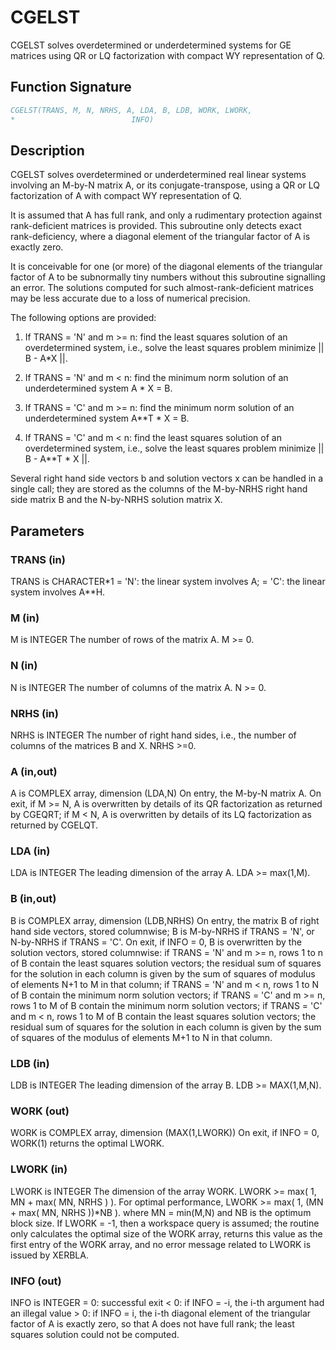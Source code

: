 # CGELST

CGELST solves overdetermined or underdetermined systems for GE matrices using QR or LQ factorization with compact WY representation of Q.

## Function Signature

```fortran
CGELST(TRANS, M, N, NRHS, A, LDA, B, LDB, WORK, LWORK,
*                          INFO)
```

## Description


 CGELST solves overdetermined or underdetermined real linear systems
 involving an M-by-N matrix A, or its conjugate-transpose, using a QR
 or LQ factorization of A with compact WY representation of Q.

 It is assumed that A has full rank, and only a rudimentary protection
 against rank-deficient matrices is provided. This subroutine only detects
 exact rank-deficiency, where a diagonal element of the triangular factor
 of A is exactly zero.

 It is conceivable for one (or more) of the diagonal elements of the triangular
 factor of A to be subnormally tiny numbers without this subroutine signalling
 an error. The solutions computed for such almost-rank-deficient matrices may
 be less accurate due to a loss of numerical precision.

 The following options are provided:

 1. If TRANS = 'N' and m >= n:  find the least squares solution of
    an overdetermined system, i.e., solve the least squares problem
                 minimize || B - A*X ||.

 2. If TRANS = 'N' and m < n:  find the minimum norm solution of
    an underdetermined system A * X = B.

 3. If TRANS = 'C' and m >= n:  find the minimum norm solution of
    an underdetermined system A**T * X = B.

 4. If TRANS = 'C' and m < n:  find the least squares solution of
    an overdetermined system, i.e., solve the least squares problem
                 minimize || B - A**T * X ||.

 Several right hand side vectors b and solution vectors x can be
 handled in a single call; they are stored as the columns of the
 M-by-NRHS right hand side matrix B and the N-by-NRHS solution
 matrix X.

## Parameters

### TRANS (in)

TRANS is CHARACTER*1 = 'N': the linear system involves A; = 'C': the linear system involves A**H.

### M (in)

M is INTEGER The number of rows of the matrix A. M >= 0.

### N (in)

N is INTEGER The number of columns of the matrix A. N >= 0.

### NRHS (in)

NRHS is INTEGER The number of right hand sides, i.e., the number of columns of the matrices B and X. NRHS >=0.

### A (in,out)

A is COMPLEX array, dimension (LDA,N) On entry, the M-by-N matrix A. On exit, if M >= N, A is overwritten by details of its QR factorization as returned by CGEQRT; if M < N, A is overwritten by details of its LQ factorization as returned by CGELQT.

### LDA (in)

LDA is INTEGER The leading dimension of the array A. LDA >= max(1,M).

### B (in,out)

B is COMPLEX array, dimension (LDB,NRHS) On entry, the matrix B of right hand side vectors, stored columnwise; B is M-by-NRHS if TRANS = 'N', or N-by-NRHS if TRANS = 'C'. On exit, if INFO = 0, B is overwritten by the solution vectors, stored columnwise: if TRANS = 'N' and m >= n, rows 1 to n of B contain the least squares solution vectors; the residual sum of squares for the solution in each column is given by the sum of squares of modulus of elements N+1 to M in that column; if TRANS = 'N' and m < n, rows 1 to N of B contain the minimum norm solution vectors; if TRANS = 'C' and m >= n, rows 1 to M of B contain the minimum norm solution vectors; if TRANS = 'C' and m < n, rows 1 to M of B contain the least squares solution vectors; the residual sum of squares for the solution in each column is given by the sum of squares of the modulus of elements M+1 to N in that column.

### LDB (in)

LDB is INTEGER The leading dimension of the array B. LDB >= MAX(1,M,N).

### WORK (out)

WORK is COMPLEX array, dimension (MAX(1,LWORK)) On exit, if INFO = 0, WORK(1) returns the optimal LWORK.

### LWORK (in)

LWORK is INTEGER The dimension of the array WORK. LWORK >= max( 1, MN + max( MN, NRHS ) ). For optimal performance, LWORK >= max( 1, (MN + max( MN, NRHS ))*NB ). where MN = min(M,N) and NB is the optimum block size. If LWORK = -1, then a workspace query is assumed; the routine only calculates the optimal size of the WORK array, returns this value as the first entry of the WORK array, and no error message related to LWORK is issued by XERBLA.

### INFO (out)

INFO is INTEGER = 0: successful exit < 0: if INFO = -i, the i-th argument had an illegal value > 0: if INFO = i, the i-th diagonal element of the triangular factor of A is exactly zero, so that A does not have full rank; the least squares solution could not be computed.

